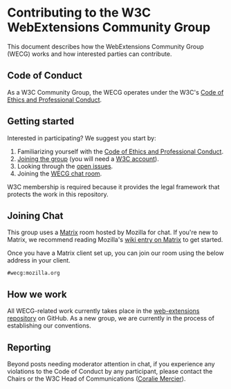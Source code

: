 # Contributing to the W3C WebExtensions Community Group

This document describes how the WebExtensions Community Group (WECG) works and how interested parties can contribute.

## Code of Conduct

As a W3C Community Group, the WECG operates under the W3C's [Code of Ethics and Professional Conduct][w3c-code-of-conduct].

## Getting started

Interested in participating? We suggest you start by:

1. Familiarizing yourself with the [Code of Ethics and Professional Conduct][w3c-code-of-conduct].
2. [Joining the group][wecg-join] (you will need a [W3C account][w3c-new-account]).
3. Looking through the [open issues][wecg-issues].
4. Joining the [WECG chat room][join-chat].

W3C membership is required because it provides the legal framework that protects the work in this repository.

## Joining Chat

This group uses a [Matrix][matrix-site] room hosted by Mozilla for chat. If you're new to Matrix, we recommend reading Mozilla's [wiki entry on Matrix][moz-wiki-matrix] to get started.

Once you have a Matrix client set up, you can join our room using the below address in your client.

```
#wecg:mozilla.org
```

## How we work

All WECG-related work currently takes place in the [web-extensions repository][wecg-repo] on GitHub. As a new group, we are currently in the process of establishing our conventions.

## Reporting

Beyond posts needing moderator attention in chat, if you experience any violations to the Code of Conduct by any participant, please contact the Chairs or the W3C Head of Communications ([Coralie Mercier][email-coralie]).

[email-coralie]: mailto:coralie@w3.org
[join-chat]: #joining-chat
[matrix-site]: https://matrix.org/
[moz-wiki-matrix]: https://wiki.mozilla.org/Matrix
[w3c-code-of-conduct]: https://www.w3.org/Consortium/cepc/
[w3c-new-account]: https://www.w3.org/accounts/request
[w3c-pwe-list]: https://lists.w3.org/Archives/Public/public-pwe/
[wecg-issues]: https://github.com/hober/web-extensions/issues
[wecg-join]: https://www.w3.org/community/webextensions/join
[wecg-repo]: https://github.com/w3c/webextensions
